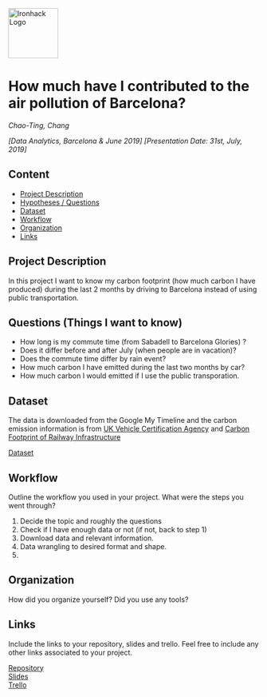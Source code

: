 <img src="https://bit.ly/2VnXWr2" alt="Ironhack Logo" width="100"/>

# How much have I contributed to the air pollution of Barcelona?
*Chao-Ting, Chang*

*[Data Analytics, Barcelona & June 2019]*
*[Presentation Date: 31st, July, 2019]*

## Content
- [Project Description](#project-description)
- [Hypotheses / Questions](#hypotheses-/-questions)
- [Dataset](#dataset)
- [Workflow](#workflow)
- [Organization](#organization)
- [Links](#links)

<a name="project-description"></a>

## Project Description
In this project I want to know my carbon footprint (how much carbon I have produced) during the last 2 months by driving to Barcelona instead of using public transportation. 


<a name="hypotheses-/-questions"></a>

## Questions (Things I want to know)  

 - How long is my commute time (from Sabadell to Barcelona Glories) ? 
 - Does it differ before and after July (when people are in vacation)?
 - Does the commute time differ by rain event?
 - How much carbon I have emitted during the last two months by car?
 - How much carbon I would emitted if I use the public transporation.

<a name="dataset"></a>

## Dataset
The data is downloaded from the Google My Timeline and the carbon emission information is from [UK Vehicle Certification Agency]( https://carfueldata.vehicle-certification-agency.gov.uk/) and [Carbon Footprint 
of Railway Infrastructure](https://uic.org/IMG/pdf/carbon_footprint_of_railway_infrastructure.pdf)

[Dataset]() 

<a name="workflow"></a>

## Workflow
Outline the workflow you used in your project. What were the steps you went through?

 1. Decide the topic and roughly the questions
 2. Check if I have enough data or not (if not, back to step 1)
 3. Download data and relevant information.
 4. Data wrangling to desired format and shape.
 5. 

<a name="organization"></a>

## Organization
How did you organize yourself? Did you use any tools?

<a name="links"></a>

## Links
Include the links to your repository, slides and trello. Feel free to include any other links associated to your project. 

[Repository](https://github.com/)  
[Slides](https://slides.com/)  
[Trello](https://trello.com/en)  
